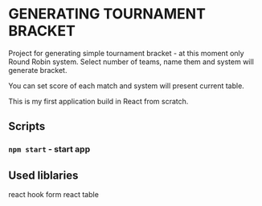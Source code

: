 # GENERATING TOURNAMENT BRACKET 

Project for generating simple tournament bracket - at this moment only Round Robin system.
Select number of teams, name them and system will generate bracket.

You can set score of each match and system will present current table.

This is my first application build in React from scratch.

## Scripts

### `npm start` - start app

## Used liblaries

react hook form
react table